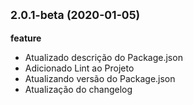 ## <small>2.0.1-beta (2020-01-05)</small>

**feature**

* Atualizado descrição do Package.json
* Adicionado Lint ao Projeto
* Atualizando versão do Package.json
* Atualização do changelog
